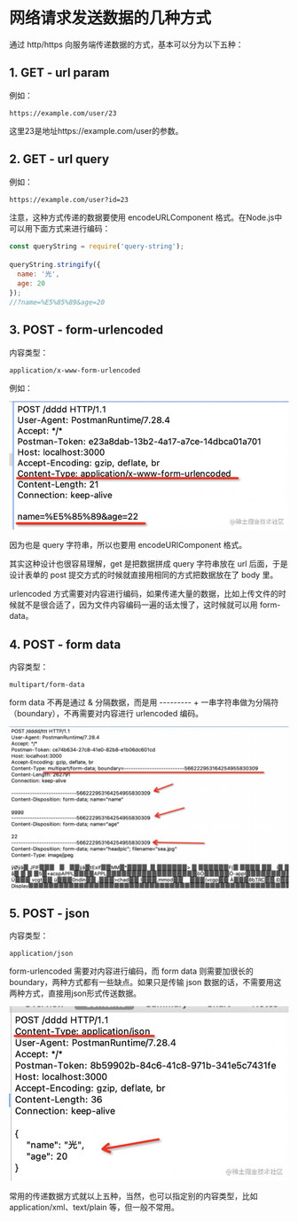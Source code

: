 # 网络请求发送数据的几种方式

通过 http/https 向服务端传递数据的方式，基本可以分为以下五种：

## 1. GET - url param

例如：

    https://example.com/user/23

这里23是地址https://example.com/user的参数。

## 2. GET - url query

例如：

    https://example.com/user?id=23

注意，这种方式传递的数据要使用 encodeURLComponent 格式。在Node.js中可以用下面方式来进行编码：

```js
const queryString = require('query-string');

queryString.stringify({
  name: '光',
  age: 20
});
//?name=%E5%85%89&age=20
```

## 3. POST - form-urlencoded

内容类型：

    application/x-www-form-urlencoded

例如：

![img](images/640.png)

因为也是 query 字符串，所以也要用 encodeURIComponent 格式。

其实这种设计也很容易理解，get 是把数据拼成 query 字符串放在 url 后面，于是设计表单的 post 提交方式的时候就直接用相同的方式把数据放在了 body 里。

urlencoded 方式需要对内容进行编码，如果传递大量的数据，比如上传文件的时候就不是很合适了，因为文件内容编码一遍的话太慢了，这时候就可以用 form-data。


## 4. POST - form data

内容类型：

    multipart/form-data

form data 不再是通过 & 分隔数据，而是用 --------- + 一串字符串做为分隔符（boundary），不再需要对内容进行 urlencoded 编码。

![img](images/641.png)

## 5. POST - json

内容类型：

    application/json

form-urlencoded 需要对内容进行编码，而 form data 则需要加很长的 boundary，两种方式都有一些缺点。如果只是传输 json 数据的话，不需要用这两种方式，直接用json形式传送数据。

![img](images/642.png)

常用的传递数据方式就以上五种，当然，也可以指定别的内容类型，比如 application/xml、text/plain 等，但一般不常用。
